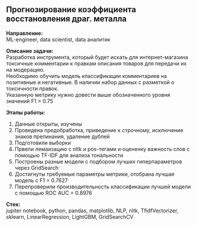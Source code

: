 ## Прогнозирование коэффициента восстановления драг. металла

**Направление:**   
ML-engineer, data scientist, data аналитик

**Описание задачи:**  
Разработка инструмента, который будет искать для интернет-магазина  токсичные комментарии к правкам описания товаров для передачи их на модерацию.    
Необходимо обучить модель классификации комментариев на позитивные и негативные. В наличии набор данных с разметкой о токсичности правок.     
Указанную метрику нужно довести выше обозначенного уровня значений F1 > 0.75

**Этапы работы:**
1. Данные открыты, изучены  
2. Проведена предобработка, приведение к строчному, исключение знаков препинания, удаление дублей 
3. Подготовили выборки
4. Првели лемаизацию с nltk и pos-тегами и оцененку важность слов с помощью TF-IDF для анализа тональности
5. Построены разные модели с подбором лучших гиперпараметров через GridSearch
6. Достигнуты требуемые параметры метрики, отобрана лучшая модель с F1 = 0.7627
7. Перепроверили производительность классификации лучшей модели с помощью ROC AUC = 0.8976

   
**Стек:**  
jupiter notebook, python, pandas, matplotlib, NLP, nltk, TfidfVectorizer, sklearn, LinearRegression, LightGBM, GridSearchCV
